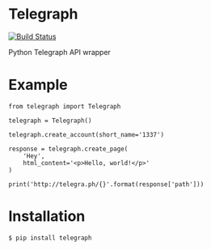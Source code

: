 # Telegraph
[![Build Status](https://travis-ci.org/python273/telegraph.svg?branch=master)](https://travis-ci.org/python273/telegraph)

Python Telegraph API wrapper

# Example
    from telegraph import Telegraph
    
    telegraph = Telegraph()

    telegraph.create_account(short_name='1337')

    response = telegraph.create_page(
        'Hey',
        html_content='<p>Hello, world!</p>'
    )

    print('http://telegra.ph/{}'.format(response['path']))

# Installation

    $ pip install telegraph
